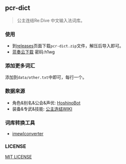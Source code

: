 ## pcr-dict

> 公主连结Re:Dive 中文输入法词库。

### 使用

- 到[releases](https://github.com/HCLonely/pcr-dict/releases)页面下载`pcr-dict.zip`文件，解压后导入即可。
- [蓝奏云下载](https://hclonely.lanzous.com/b01c999ne) 密码:h1wg

### 添加更多词汇

添加到`data/other.txt`中即可，每行一个。

### 数据来源

- 角色&别名&公会&声优: [HoshinoBot](https://github.com/Ice-Cirno/HoshinoBot)
- 装备&专武&技能: [公主连结WIKI](https://wiki.biligame.com/pcr/%E9%A6%96%E9%A1%B5)

### 词库转换工具

- [imewlconverter](https://github.com/studyzy/imewlconverter)

### LICENSE

[MIT LICENSE](https://github.com/HCLonely/pcr-dict/blob/master/LICENSE)
